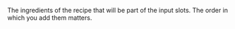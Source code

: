 The ingredients of the recipe that will be part of the input slots. The order in which you add them matters.